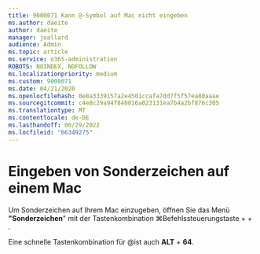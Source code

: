 ```yaml
---
title: 9000071 Kann @-Symbol auf Mac nicht eingeben
ms.author: daeite
author: daeite
manager: joallard
audience: Admin
ms.topic: article
ms.service: o365-administration
ROBOTS: NOINDEX, NOFOLLOW
ms.localizationpriority: medium
ms.custom: 9000071
ms.date: 04/21/2020
ms.openlocfilehash: 0e8a3339157a2e4501ccafa7dd7f5f57ea80aaae
ms.sourcegitcommit: c4e8c29a94f840816a023131ea7b4a2bf876c305
ms.translationtype: MT
ms.contentlocale: de-DE
ms.lasthandoff: 06/29/2022
ms.locfileid: "66349275"
---
```

# <a name="how-to-type-special-characters-on-a-mac"></a>Eingeben von Sonderzeichen auf einem Mac

Um Sonderzeichen auf Ihrem Mac einzugeben, öffnen Sie das Menü **"Sonderzeichen**" mit der Tastenkombination ⌘Befehlssteuerungstaste +  + .

Eine schnelle Tastenkombination für @ist auch **ALT** + **64**.